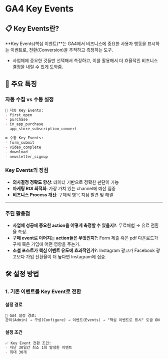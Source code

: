 # GA4 Key Events 

## 📋 Key Events란?

**Key Events(핵심 이벤트)**는 GA4에서 비즈니스에 중요한 사용자 행동을 표시하는 이벤트로, 전환(Conversion)을 추적하고 측정하는 도구. 
- 사업체에 중요한 것들만 선택해서 측정하고, 이를 활용해서 더 효율적인 비즈니스 결정을 내릴 수 있게 도와줌.

## 🎯 주요 특징

### 자동 수집 vs 수동 설정
```markdown
🔄 자동 Key Events:
- first_open 
- purchase 
- in_app_purchase 
- app_store_subscription_convert 

⚙️ 수동 Key Events:
- form_submit 
- video_complete 
- download 
- newsletter_signup 
```

### Key Events의 장점
- **의사결정 정확도 향상**: 데이터 기반으로 정확한 판단이 가능
- **마케팅 ROI 최적화**: 가장 가치 있는 channel에 예산 집중
- **비즈니스 Process 개선**: 구체적 병목 지점 발견 및 해결
---

### 주된 활용점
- **사업체 성공에 중요한 action을 어떻게 측정할 수 있을지?**: 무료체험 → 유료 전환율 측정.
- **구매 event로 이어지는 action들은 무엇인지?**: Form 제출 혹은 pdf 다운로드가 구매 혹은 가입에 어떤 영향을 주는가.
- **소셜 포스트가 핵심 이벤트 유도에 효과적인가?**: Instagram 광고가 Facebook 광고보다 가입 전환율이 더 높다면 Instagram에 집중.

## 🛠️ 설정 방법

### 1. 기존 이벤트를 Key Event로 전환

#### 설정 경로
```markdown
📍 GA4 설정 경로:
관리(Admin) → 구성(Configure) → 이벤트(Events) → "핵심 이벤트로 표시" 토글 ON
```

#### 설정 조건
```markdown
✅ Key Event 전환 조건:
- 지난 30일간 최소 1회 발생한 이벤트
- 최대 30개
